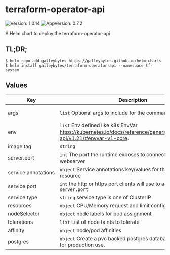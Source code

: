 # terraform-operator-api

![Version: 1.0.14](https://img.shields.io/badge/Version-1.0.14-informational?style=flat-square) ![AppVersion: 0.7.2](https://img.shields.io/badge/AppVersion-0.7.2-informational?style=flat-square)

A Helm chart to deploy the terraform-operator-api

## TL;DR;

```console
$ helm repo add galleybytes https://galleybytes.github.io/helm-charts
$ helm install galleybytes/terraform-operator-api --namespace tf-system
```

## Values

| Key | Description | Default |
|---|---|---|
| args | `list` Optional args to include for the command | `["use-service-host"]` |
| env | `list` Env defined like k8s EnvVar https://kubernetes.io/docs/reference/generated/kubernetes-api/v1.21/#envvar-v1-core. | `[]` |
| image.tag | `string`  | `"0.7.2"` |
| server.port | `int` The port the runtime exposes to connect to the webserver | `5555` |
| service.annotations | `object` Service annotations key/values for the service resource | `{}` |
| service.port | `int` the http or https port clients will use to access the `server.port` | `80` |
| service.type | `string` service type is one of ClusterIP | LoadBalancer | NodePort | `"ClusterIP"` |
| resources | `object` CPU/Memory request and limit configuration | `{}` |
| nodeSelector | `object` node labels for pod assignment | `{}` |
| tolerations | `list` List of node taints to tolerate | `[]` |
| affinity | `object` node/pod affinities | `{}` |
| postgres | `object` Create a pvc backed postgres database. Not suitable for production use. | `enabled=false` |
